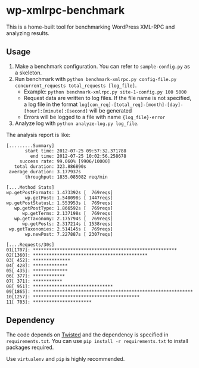 # wp-xmlrpc-benchmark

This is a home-built tool for benchmarking WordPress XML-RPC and analyzing results.

## Usage

1. Make a benchmark configuration. You can refer to `sample-config.py` as a skeleton.
1. Run benchmark with `python benchmark-xmlrpc.py config-file.py concurrent_requests total_requests [log_file]`.
    * Example: `python benchmark-xmlrpc.py site-1-config.py 100 5000`
    * Request data are written to log files. If the file name is not specified, a log file in the format `log[con_req]-[total_req]-[month]-[day]-[hour]:[minute]:[second]` will be generated
    * Errors will be logged to a file with name `{log_file}-error`
1. Analyze log with `python analyze-log.py log_file`.

The analysis report is like:

    [.........Summary]
           start time: 2012-07-25 09:57:32.371788
             end time: 2012-07-25 10:02:56.258678
         success rate: 99.060% [9906/10000]
       total duration: 323.886890s
     average duration: 3.177937s
           throughput: 1835.085082 req/min

    [....Method Stats]
    wp.getPostFormats: 1.473392s [  769reqs]
           wp.getPost: 1.540098s [ 1447reqs]
    wp.getPostStatusL: 1.553953s [  769reqs]
       wp.getPostType: 1.866592s [  769reqs]
          wp.getTerms: 2.137198s [  769reqs]
       wp.getTaxonomy: 2.175794s [  769reqs]
          wp.getPosts: 2.317214s [ 1538reqs]
     wp.getTaxonomies: 2.514145s [  769reqs]
           wp.newPost: 7.227887s [ 2307reqs]

    [....Requests/30s]
    01[1707]: ******************************************************
    02[1360]: *******************************************
    03[ 452]: **************
    04[ 428]: *************
    05[ 435]: *************
    06[ 377]: ************
    07[ 371]: ***********
    08[ 951]: ******************************
    09[1865]: ************************************************************
    10[1257]: ****************************************
    11[ 703]: **********************

## Dependency

The code depends on [Twisted](http://twistedmatrix.com/) and the dependency is specified in `requirements.txt`. You can use `pip install -r requirements.txt` to install packages required.

Use `virtualenv` and `pip` is highly recommended.
